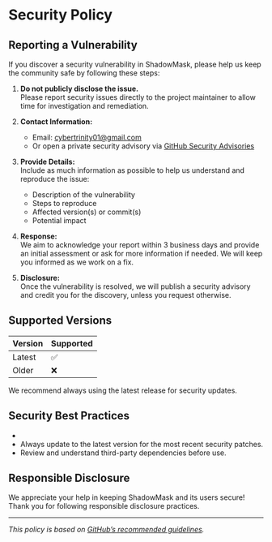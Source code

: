 # Security Policy

## Reporting a Vulnerability

If you discover a security vulnerability in ShadowMask, please help us keep the community safe by following these steps:

1. **Do not publicly disclose the issue.**  
   Please report security issues directly to the project maintainer to allow time for investigation and remediation.

2. **Contact Information:**  
   - Email: [cybertrinity01@gmail.com](mailto:cybertrinity01@gmail.com)
   - Or open a private security advisory via [GitHub Security Advisories](https://github.com/John-Varghese-EH/ShadowMask/security/advisories)

3. **Provide Details:**  
   Include as much information as possible to help us understand and reproduce the issue:
   - Description of the vulnerability
   - Steps to reproduce
   - Affected version(s) or commit(s)
   - Potential impact

4. **Response:**  
   We aim to acknowledge your report within 3 business days and provide an initial assessment or ask for more information if needed. We will keep you informed as we work on a fix.

5. **Disclosure:**  
   Once the vulnerability is resolved, we will publish a security advisory and credit you for the discovery, unless you request otherwise.

## Supported Versions

| Version | Supported          |
| ------- | ----------------- |
| Latest  | :white_check_mark:|
| Older   | :x:               |

We recommend always using the latest release for security updates.

## Security Best Practices

- 
- Always update to the latest version for the most recent security patches.
- Review and understand third-party dependencies before use.

## Responsible Disclosure

We appreciate your help in keeping ShadowMask and its users secure!  
Thank you for following responsible disclosure practices.

---

*This policy is based on [GitHub’s recommended guidelines](https://docs.github.com/en/code-security/security-advisories/guidance-on-reporting-and-writing/creating-a-security-policy).*
